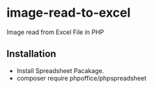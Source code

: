 # image-read-to-excel
Image read from Excel File in PHP

## Installation
* Install Spreadsheet Pacakage.
* composer require phpoffice/phpspreadsheet
